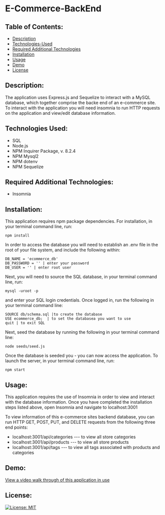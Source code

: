 # E-Commerce-BackEnd

## Table of Contents:

- [Description](#description)
- [Technologies-Used](#technologies-used)
- [Required Additional Technologies](#required-additional-technologies) 
- [Installation](#installation)
- [Usage](#usage)
- [Demo](#demo)
- [License](#license)

## Description:

The application uses Express.js and Sequelize to interact with a MySQL database, which together comprise the backe end of an e-commerce site. To interact with the application you will need insomnia to run HTTP requests on the application and view/edit database information.

## Technologies Used:

- SQL 
- Node.js
- NPM Inquirer Package, v. 8.2.4
- NPM Mysql2
- NPM dotenv
- NPM Sequelize

## Required Additional Technologies:
- Insomnia

## Installation:

This application requires npm package dependencies.
For installation, in your terminal command line, run:
```
npm install
```
In order to access the database you will need to establish an .env file in the root of your file system, and include the following within:
```
DB_NAME = 'ecommerce_db'
DB_PASSWORD = '' | enter your password
DB_USER = '' | enter root user
``` 
Next, you will need to source the SQL database, in your terminal command line, run:
``` 
mysql -uroot -p
```
and enter your SQL login credentials. 
Once logged in, run the following in your terminal command line:
```
SOURCE db/schema.sql |to create the database
USE ecommerce_db;  | to set the databasea you want to use
quit | to exit SQL
```
Next, seed the database by running the following in your terminal command line:
```
node seeds/seed.js
```
Once the database is seeded you - you can now access the application. To launch the server, in your terminal command line, run:
```
npm start
```
## Usage:

This application requires the use of Insomnia in order to view and interact with the database information. Once you have completed the installation steps listed above, open Insomnia and navigate to localhost:3001

To view information of this e-commerce sites backend database, you can run HTTP GET, POST, PUT, and DELETE requests from the following three end points:

- localhost:3001/api/categories --- to view all store categories
- localhost:3001/api/products --- to view all store products
- localhost:3001/api/tags --- to view all tags associated with products and categories

## Demo:

[View a video walk through of this application in use]()

## License: 
[![License: MIT](https://img.shields.io/badge/License-MIT-yellow.svg)](https://opensource.org/licenses/MIT)